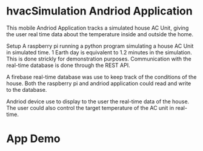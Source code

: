 # hvacSimulation Andriod Application

This mobile Andriod Application tracks a simulated house AC Unit, giving the user real time data about the temperature inside and outside the home.

Setup
A raspberry pi running a python program simulating a house AC Unit in simulated time. 1 Earth day is equivalent to 1.2 minutes in the simulation.
This is done strickly for demonstration purposes. Communication with the real-time database is done through the REST API.

A firebase real-time database was use to keep track of the conditions of the house. Both the raspberry pi and andriod application could read and write
to the database.

Andriod device use to display to the user the real-time data of the house. The user could also control the target temperature of the AC unit in real-time.

# App Demo

